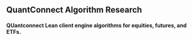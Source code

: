 
## QuantConnect Algorithm Research

#### QUantconnect Lean client engine algorithms for equities, futures, and ETFs.
